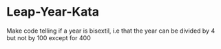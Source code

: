 # Leap-Year-Kata

Make code telling if a year is bisextil, i.e that the year can be divided by 4 but not by 100 except for 400
